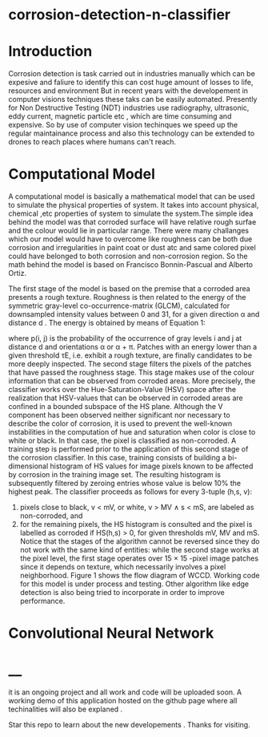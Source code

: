 # corrosion-detection-n-classifier

# Introduction 

Corrosion detection is task carried out in industries manually which can be expesive and faliure to identify this can cost huge amount of losses to life, resources and environment
But in recent years with the developement in computer visions techniques these taks can be easily automated. Presently for Non Destructive Testing (NDT) industries use radiography, ultrasonic, eddy current, magnetic particle etc , which are time consuming and expensive. So by use of computer vision techinques we speed up the regular maintainance process and also this technology can be extended to drones to reach places where humans can't reach. 

# Computational Model
A computational model is basically a mathematical model that can be used to simulate the physical properties of system. It takes into account physical, chemical ,etc properties of system to simulate the system.The simple idea behind the model was that corroded surface will have relative rough surfae and the colour would lie in particular range. There were many challanges which our model would have to overcome like roughness can be both due corrosion and irregularities in paint coat or dust atc and same colored pixel could have belonged to both corrosion and non-corrosion region.
So the math behind the model is based on Francisco Bonnin-Pascual and Alberto Ortiz.

The first stage of the model is based on the premise that a corroded area presents a rough texture. Roughness is then related to the energy of the symmetric gray-level co-occurrence-matrix (GLCM), calculated for downsampled intensity values between 0 and 31, for a given direction α and distance d . The energy is obtained by means of Equation 1:


where p(i, j) is the probability of the occurrence of gray levels i and j at distance d and orientations α or α + π. Patches with an energy lower than a given threshold τE, i.e. exhibit a rough texture, are finally candidates to be more deeply inspected.
The second stage filters the pixels of the patches that have passed the roughness stage. This stage makes use of the colour information that can be observed from corroded areas. More precisely, the classifier works over the Hue-Saturation-Value (HSV) space after the realization that HSV-values that can be observed in corroded areas are confined in a bounded subspace of the HS plane. Although the V component has been observed neither significant nor necessary to describe the color of corrosion, it is used to prevent the well-known instabilities in the computation of hue and saturation when color is close to white or black. In that case, the pixel is classified as non-corroded.
A training step is performed prior to the application of this second stage of the corrosion classifier. In this case, training consists of building a bi-dimensional histogram of HS values for image pixels known to be affected by corrosion in the training image set. The resulting histogram is subsequently filtered by zeroing entries whose value is below 10% the highest peak.
The classifier proceeds as follows for every 3-tuple (h,s, v):
1) pixels close to black, v < mV, or white, v > MV ∧ s < mS, are labeled as non-corroded,
and
2) for the remaining pixels, the HS histogram is consulted and the pixel is labelled as corroded if 
HS(h,s) > 0,
for given thresholds mV, MV and mS.
Notice that the stages of the algorithm cannot be reversed since they do not work with the same kind of entities: while the second stage works at the pixel level, the first stage operates over 15 × 15 -pixel image patches since it depends on texture, which necessarily involves a pixel neighborhood. Figure 1 shows the flow diagram of WCCD.
Working code for this model is under process and testing. Other algorithm like edge detection is also being tried to incorporate in order to improve performance.

# Convolutional Neural Network




# __
it is an ongoing project and all work and code will be uploaded soon.
A working demo of this application hosted on the github page where all techinalities will also be explaned .

Star this repo to learn about the new developements .
Thanks for visiting.
